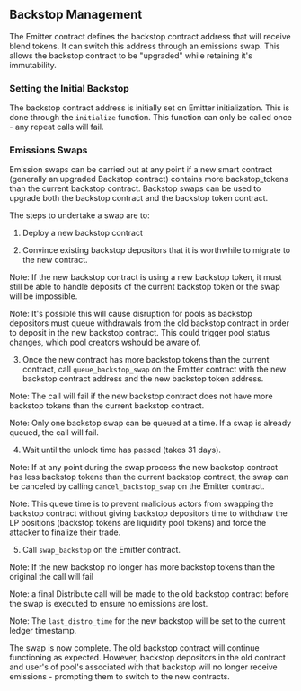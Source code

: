 ## Backstop Management

The Emitter contract defines the backstop contract address that will receive blend tokens. It can switch this address through an emissions swap. This allows the backstop contract to be "upgraded" while retaining it's immutability.

### Setting the Initial Backstop

The backstop contract address is initially set on Emitter initialization. This is done through the `initialize` function. This function can only be called once - any repeat calls will fail.

### Emissions Swaps

Emission swaps can be carried out at any point if a new smart contract (generally an upgraded Backstop contract) contains more backstop_tokens than the current backstop contract. Backstop swaps can be used to upgrade both the backstop contract and the backstop token contract.

The steps to undertake a swap are to:

1. Deploy a new backstop contract

2. Convince existing backstop depositors that it is worthwhile to migrate to the new contract.

Note: If the new backstop contract is using a new backstop token, it must still be able to handle deposits of the current backstop token or the swap will be impossible.

Note: It's possible this will cause disruption for pools as backstop depositors must queue withdrawals from the old backstop contract in order to deposit in the new backstop contract. This could trigger pool status changes, which pool creators wshould be aware of.

3. Once the new contract has more backstop tokens than the current contract, call `queue_backstop_swap` on the Emitter contract with the new backstop contract address and the new backstop token address.

Note: The call will fail if the new backstop contract does not have more backstop tokens than the current backstop contract.

Note: Only one backstop swap can be queued at a time. If a swap is already queued, the call will fail.

4. Wait until the unlock time has passed (takes 31 days).

Note: If at any point during the swap process the new backstop contract has less backstop tokens than the current backstop contract, the swap can be canceled by calling `cancel_backstop_swap` on the Emitter contract.

Note: This queue time is to prevent malicious actors from swapping the backstop contract without giving backstop depositors time to withdraw the LP positions (backstop tokens are liquidity pool tokens) and force the attacker to finalize their trade.

5. Call `swap_backstop` on the Emitter contract.

Note: If the new backstop no longer has more backstop tokens than the original the call will fail

Note: a final Distribute call will be made to the old backstop contract before the swap is executed to ensure no emissions are lost.

Note: The `last_distro_time` for the new backstop will be set to the current ledger timestamp.

The swap is now complete. The old backstop contract will continue functioning as expected. However, backstop depositors in the old contract and user's of pool's associated with that backstop will no longer receive emissions - prompting them to switch to the new contracts.
